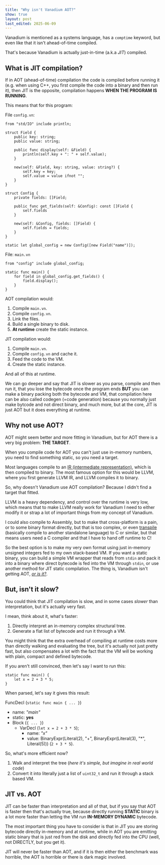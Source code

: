 ```yaml
---
title: "Why isn't Vanadium AOT?"
show: true
layout: post
last_edited: 2025-06-09
---
```


Vanadium is mentioned as a systems language, has a `comptime` keyword, but even like that it isn't ahead-of-time compiled.

That's because Vanadium is actually just-in-time (a.k.a *JIT*) compiled.

## What is JIT compilation?
If in AOT (ahead-of-time) compilation the code is compiled before running it (e.g. when using C++, you first compile the code into a binary and then run it), then JIT is the opposite, compilation happens **WHEN THE PROGRAM IS RUNNING**.

This means that for this program:

File `config.vn`:
```vanadium
from "std/IO" include println;

struct Field {
    public key: string;
    public value: string;

    public func display(self: &Field) {
        println(self.key + ": " + self.value);
    }
    
    new(self: &Field, key: string, value: string?) {
        self.key = key;
        self.value = value ifnot "";
    }
}

struct Config {
    private fields: []Field;

    public func get_fields(self: &Config): const []Field {
        self.fields
    }

    new(self: &Config, fields: []Field) {
        self.fields = fields;
    }
}

static let global_config = new Config([new Field("name")]);
```

File: `main.vn`
```vanadium
from "config" include global_config;

static func main() {
    for field in global_config.get_fields() {
        field.display();
    }
}
```

AOT compilation would:
1. Compile `main.vn`.
2. Compile `config.vn`.
3. Link the files.
4. Build a single binary to disk.
5. **At runtime** create the static instance.

JIT compilation would:
1. Compile `main.vn`.
2. Compile `config.vn` and cache it.
3. Feed the code to the VM.
4. Create the static instance.

And all of this at runtime.

We can go deeper and say that JIT is slower as you parse, compile and then run it, that you lose the bytecode once the program ends **BUT** you can make a binary packing both the bytecode and VM, that compilation here can be also called codegen (=code generation) because you normally just make bytcode and not direct binary, and much more, but at the core, JIT is just AOT but it does everything at runtime.

## Why not use AOT?
AOT might seem better and more fitting in Vanadium, but for AOT there is a very big problem: **THE TARGET**.

When you compile code for AOT you can't just use in-memory numbers, you need to find something static, so you need a target.

Most languages compile to an [IR (intermediate representation)](https://en.wikipedia.org/wiki/Intermediate_representation), which is then compiled to binary. The most famous option for this would be LLVM, where you first generate LLVM IR, and LLVM compiles it to binary.

So, why doesn't Vanadium use AOT compilation? Because I didn't find a target that fitted. 

LLVM is a heavy dependency, and control over the runtime is very low, which means that to make LLVM really work for Vanadium I need to either modify it or strap a lot of important things from my concept of Vanadium.

I could also compile to Assembly, but to make that cross-platform is a pain, or to some binary format directly, but that is too complex, or even [transpile](https://en.wikipedia.org/wiki/Source-to-source_compiler) (basically compile to another standalone language) to C or similar, but that means users need a C compiler and that I have to hand off runtime to C!

So the best option is to make my very own format using just in-memory unsigned integers fed to my own stack-based VM. If you want a static binary, you can build a simple VM wrapper that reads from `stdin` and pack it into a binary where direct bytecode is fed into the VM through `stdin`, or use another method for JIT static compilation. The thing is, Vanadium isn't getting AOT, [*or is it?*](https://youtu.be/KF8wlNegMas).

## But, isn't it slow?
You could think that JIT compilation is slow, and in some cases *slower* than interpretation, but it's actually very fast.

I mean, think about it, what's faster:
1. Directly interpret an in-memory complex structural tree.
2. Generate a flat list of bytecode and run it through a VM.

You might think that the extra overhead of compiling at runtime costs more than directly walking and evaluating the tree, but it's actually not just pretty fast, but also compensates a lot with the fact that the VM will be working with plain, compact and defined bytecode.

If you aren't still convinced, then let's say I want to run this:
```vanadium
static func main() {
    let x = 2 + 3 * 5;
}
```

When parsed, let's say it gives this result:

FuncDecl (`static func main { ... }`)
- name: *"main"*
- static: **yes**
- Block (`{ ... }`)
    - VarDecl (`let x = 2 + 3 * 5`);
        - name: *"x"*
        - value: BinaryExpr(Literal(2), "+", BinaryExpr(Literal(3), "\*", Literal(5))) (`2 + 3 * 5`).

So, what's more efficient now?
1. Walk and interpret the tree (*here it's simple, but imagine in real world code*)
2. Convert it into literally just a list of `uint32_t` and run it through a stack based VM.

## JIT vs. AOT
JIT can be faster than interpretation and all of that, but if you say that AOT is faster then that's actually true, because directly running **STATIC** binary is a lot more faster than letting the VM run **IN-MEMORY DYNAMIC** bytecode.

The most important thing you have to consider is that in JIT you are storing bytecode directly in-memory and at runtime, while in AOT you are emitting static binary that is just red from the disk and directly fed into the CPU (well, not DIRECTLY, but you get it).

JIT will never be faster than AOT, and if it is then either the benchmark was horrible, the AOT is horrible or there is dark magic involved.
